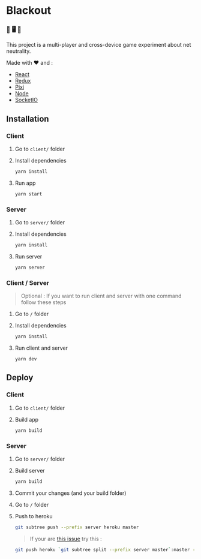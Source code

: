 # Blackout

### :iphone: :desktop_computer: :iphone:

This project is a multi-player and cross-device game experiment about net neutrality.

Made with :heart: and :
- [React](https://reactjs.org/)
- [Redux](https://redux.js.org/)
- [Pixi](http://www.pixijs.com/)
- [Node](https://nodejs.org/en/)
- [SocketIO](https://socket.io/)


## Installation

### Client

1. Go to `client/` folder
 
2. Install dependencies

    ``` bash
    yarn install
    ```

3. Run app
    
    ``` bash
    yarn start
    ```
 
### Server

1. Go to `server/` folder

2. Install dependencies

    ``` bash
    yarn install
    ```

3. Run server

    ``` bash
    yarn server
    ```

### Client / Server

> Optional : If you want to run client and server with one command follow these steps

1. Go to `/` folder

2. Install dependencies

    ``` bash
    yarn install
    ```
    
3. Run client and server

    ``` bash
    yarn dev
    ```


## Deploy

### Client

1. Go to `client/` folder
 
2. Build app 

    ``` bash
    yarn build
    ```

### Server

1. Go to `server/` folder

2. Build server

    ``` bash
    yarn build
    ```
    
3. Commit your changes (and your build folder)

4. Go to `/` folder

5. Push to heroku

    ``` bash
    git subtree push --prefix server heroku master
    ```
    
    > If your are [this issue](https://stackoverflow.com/questions/13756055/git-subtree-subtree-up-to-date-but-cant-push) try this :

     ``` bash
     git push heroku `git subtree split --prefix server master`:master --force
     ```
    
